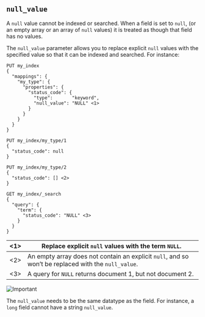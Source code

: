 ## `null_value`

A `null` value cannot be indexed or searched. When a field is set to `null`, (or an empty array or an array of `null` values) it is treated as though that field has no values.

The `null_value` parameter allows you to replace explicit `null` values with the specified value so that it can be indexed and searched. For instance:
    
    
    PUT my_index
    {
      "mappings": {
        "my_type": {
          "properties": {
            "status_code": {
              "type":       "keyword",
              "null_value": "NULL" <1>
            }
          }
        }
      }
    }
    
    PUT my_index/my_type/1
    {
      "status_code": null
    }
    
    PUT my_index/my_type/2
    {
      "status_code": [] <2>
    }
    
    GET my_index/_search
    {
      "query": {
        "term": {
          "status_code": "NULL" <3>
        }
      }
    }

<1>| Replace explicit `null` values with the term `NULL`.     
---|---    
<2>| An empty array does not contain an explicit `null`, and so won’t be replaced with the `null_value`.     
<3>| A query for `NULL` returns document 1, but not document 2.   
  
![Important](https://www.elastic.co/guide/en/elasticsearch/reference/current/images/icons/important.png)

The `null_value` needs to be the same datatype as the field. For instance, a `long` field cannot have a string `null_value`.
